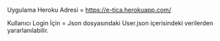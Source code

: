 Uygulama Heroku Adresi = https://e-tica.herokuapp.com/

Kullanıcı Login İçin = Json dosyasındaki User.json içerisindeki verilerden yararlanılabilir.
